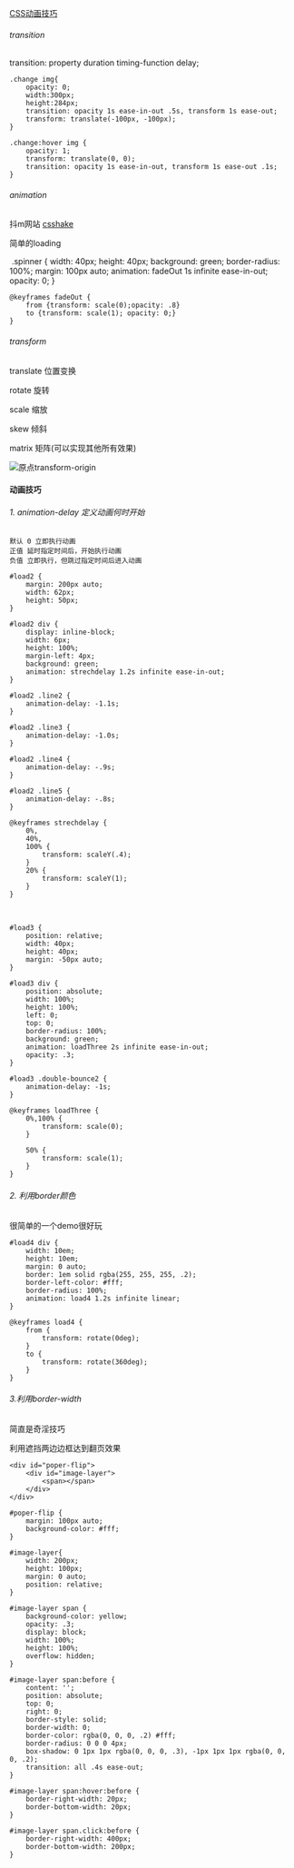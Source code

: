 [CSS动画技巧](http://www.imooc.com/video/6864)

###### transition

transition: property duration timing-function delay;

	.change img{
		opacity: 0;
		width:300px;
		height:284px;
		transition: opacity 1s ease-in-out .5s, transform 1s ease-out;
		transform: translate(-100px, -100px);
	}
	
	.change:hover img {
		opacity: 1;
		transform: translate(0, 0);
		transition: opacity 1s ease-in-out, transform 1s ease-out .1s;
	}

###### animation

抖m网站
[csshake](http://elrumordelaluz.github.io/csshake/)

简单的loading

![]()
	.spinner {
		width: 40px;
		height: 40px;
		background: green;
		border-radius: 100%;
		margin: 100px auto;
		animation: fadeOut 1s infinite ease-in-out;
		opacity: 0;
	}
	
	@keyframes fadeOut {
		from {transform: scale(0);opacity: .8}
		to {transform: scale(1); opacity: 0;}
	}


###### transform

translate 位置变换

rotate 旋转

scale 缩放

skew 倾斜

matrix 矩阵(可以实现其他所有效果)

![原点transform-origin]()



#### 动画技巧

###### 1. animation-delay 定义动画何时开始

	默认 0 立即执行动画
	正值 延时指定时间后，开始执行动画
	负值 立即执行，但跳过指定时间后进入动画

	#load2 {
	    margin: 200px auto;
	    width: 62px;
	    height: 50px;
	}
	
	#load2 div {
	    display: inline-block;
	    width: 6px;
	    height: 100%;
	    margin-left: 4px;
	    background: green;
	    animation: strechdelay 1.2s infinite ease-in-out;
	}
	
	#load2 .line2 {
	    animation-delay: -1.1s;
	}
	
	#load2 .line3 {
	    animation-delay: -1.0s;
	}
	
	#load2 .line4 {
	    animation-delay: -.9s;
	}
	
	#load2 .line5 {
	    animation-delay: -.8s;
	}
	
	@keyframes strechdelay {
	    0%,
	    40%,
	    100% {
	        transform: scaleY(.4);
	    }
	    20% {
	        transform: scaleY(1);
	    }
	}

![]()
![]()

	#load3 {
	    position: relative;
	    width: 40px;
	    height: 40px;
	    margin: -50px auto;
	}
	
	#load3 div {
	    position: absolute;
	    width: 100%;
	    height: 100%;
	    left: 0;
	    top: 0;
	    border-radius: 100%;
	    background: green;
	    animation: loadThree 2s infinite ease-in-out;
	    opacity: .3;
	}
	
	#load3 .double-bounce2 {
		animation-delay: -1s;
	}
	
	@keyframes loadThree {
		0%,100% {
			transform: scale(0);
		}
	
		50% {
			transform: scale(1);	
		}
	}


###### 2. 利用border颜色

很简单的一个demo很好玩
	
	#load4 div {
		width: 10em;
		height: 10em;
		margin: 0 auto;
		border: 1em solid rgba(255, 255, 255, .2);
		border-left-color: #fff;
		border-radius: 100%;
		animation: load4 1.2s infinite linear;
	}
	
	@keyframes load4 {
		from {
			transform: rotate(0deg);
		}
		to {
			transform: rotate(360deg);
		}
	}


###### 3.利用border-width

简直是奇淫技巧

利用遮挡两边边框达到翻页效果

	<div id="poper-flip">
		<div id="image-layer">
			<span></span>
		</div>
	</div>

	#poper-flip {
		margin: 100px auto;
		background-color: #fff;
	}
	
	#image-layer{
		width: 200px;
		height: 100px;
		margin: 0 auto;
		position: relative;
	}
	
	#image-layer span {
		background-color: yellow;
		opacity: .3;
		display: block;
		width: 100%;
		height: 100%;
		overflow: hidden;
	}
	
	#image-layer span:before {
		content: '';
		position: absolute;
		top: 0;
		right: 0;
		border-style: solid;
		border-width: 0;
		border-color: rgba(0, 0, 0, .2) #fff;
		border-radius: 0 0 0 4px;
		box-shadow: 0 1px 1px rgba(0, 0, 0, .3), -1px 1px 1px rgba(0, 0, 0, .2);
		transition: all .4s ease-out;
	}
	
	#image-layer span:hover:before {
		border-right-width: 20px;
		border-bottom-width: 20px;
	}
	
	#image-layer span.click:before {
		border-right-width: 400px;
		border-bottom-width: 200px;
	}